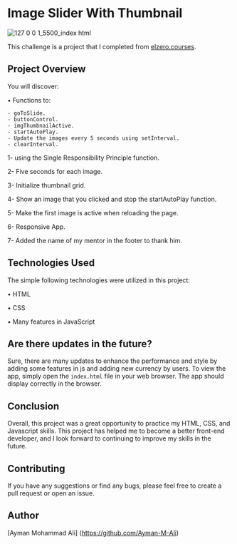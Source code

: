 # Image Slider With Thumbnail


![127 0 0 1_5500_index html](https://github.com/Ayman-M-Ali/Image-Slider/assets/65292151/b328a5ef-06cc-4555-9426-75a7b4671f16)



This challenge is a project that I completed from [elzero.courses](https://www.elzero.courses/). 

## Project Overview

You will discover:

•  Functions to:

    - goToSlide.
    - buttonControl.
    - imgThumbnailActive.
    - startAutoPlay.
    - Update the images every 5 seconds using setInterval.
    - clearInterval.
    

1- using the Single Responsibility Principle function.

2- Five seconds for each image.

3- Initialize thumbnail grid.

4- Show an image that you clicked and stop the startAutoPlay function.

5- Make the first image is active when reloading the page.

6- Responsive App.

7- Added the name of my mentor in the footer to thank him.


## Technologies Used

The simple following technologies were utilized in this project:

•  HTML

•  CSS 

•  Many features in JavaScript

## Are there updates in the future?

Sure, there are many updates to enhance the performance and style by adding some features in js and adding new currency by users. 
To view the app, simply open the `index.html` file in your web browser. The app should display correctly in the browser.

## Conclusion

Overall, this project was a great opportunity to practice my HTML, CSS, and Javascript skills.
This project has helped me to become a better front-end developer, and I look forward to continuing to improve my skills in the future.

## Contributing
If you have any suggestions or find any bugs, please feel free to create a pull request or open an issue.

## Author
[Ayman Mohammad Ali] (https://github.com/Ayman-M-Ali)
